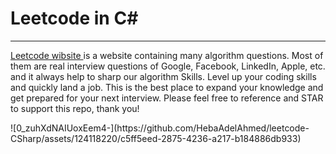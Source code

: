 <h1>Leetcode in C#</h1>
<hr/>
<p>
  <a href="https://leetcode.com/problemset/">Leetcode wibsite </a> 
  is a website containing many algorithm questions.
  Most of them are real interview questions of Google, Facebook, LinkedIn, Apple, etc. and it always help to sharp our algorithm Skills.
  Level up your coding skills and quickly land a job. This is the best place to expand your knowledge and get prepared for your next interview. 
  Please feel free to reference and STAR to support this repo, thank you!
</p>
![0_zuhXdNAIUoxEem4-](https://github.com/HebaAdelAhmed/leetcode-CSharp/assets/124118220/c5ff5eed-2875-4236-a217-b184886db933)
